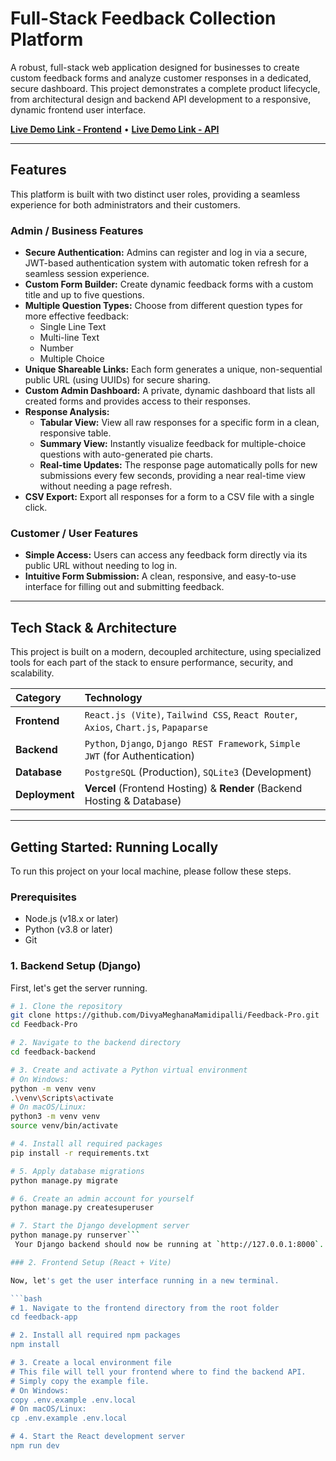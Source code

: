 # Full-Stack Feedback Collection Platform

A robust, full-stack web application designed for businesses to create custom feedback forms and analyze customer responses in a dedicated, secure dashboard. This project demonstrates a complete product lifecycle, from architectural design and backend API development to a responsive, dynamic frontend user interface.

**[Live Demo Link - Frontend](https://feedback-pro-theta.vercel.app/)** • **[Live Demo Link - API](https://myfeedback-pro-api.onrender.com/admin/)**

---

## Features

This platform is built with two distinct user roles, providing a seamless experience for both administrators and their customers.

### Admin / Business Features
*   **Secure Authentication:** Admins can register and log in via a secure, JWT-based authentication system with automatic token refresh for a seamless session experience.
*   **Custom Form Builder:** Create dynamic feedback forms with a custom title and up to five questions.
*   **Multiple Question Types:** Choose from different question types for more effective feedback:
    *   Single Line Text
    *   Multi-line Text
    *   Number
    *   Multiple Choice
*   **Unique Shareable Links:** Each form generates a unique, non-sequential public URL (using UUIDs) for secure sharing.
*   **Custom Admin Dashboard:** A private, dynamic dashboard that lists all created forms and provides access to their responses.
*   **Response Analysis:**
    *   **Tabular View:** View all raw responses for a specific form in a clean, responsive table.
    *   **Summary View:** Instantly visualize feedback for multiple-choice questions with auto-generated pie charts.
    *   **Real-time Updates:** The response page automatically polls for new submissions every few seconds, providing a near real-time view without needing a page refresh.
*   **CSV Export:** Export all responses for a form to a CSV file with a single click.

### Customer / User Features
*   **Simple Access:** Users can access any feedback form directly via its public URL without needing to log in.
*   **Intuitive Form Submission:** A clean, responsive, and easy-to-use interface for filling out and submitting feedback.

---

## Tech Stack & Architecture

This project is built on a modern, decoupled architecture, using specialized tools for each part of the stack to ensure performance, security, and scalability.

| Category      | Technology                                                                                                  |
| :------------ | :---------------------------------------------------------------------------------------------------------- |
| **Frontend**  | `React.js (Vite)`, `Tailwind CSS`, `React Router`, `Axios`, `Chart.js`, `Papaparse`                          |
| **Backend**   | `Python`, `Django`, `Django REST Framework`, `Simple JWT` (for Authentication)                                |
| **Database**  | `PostgreSQL` (Production), `SQLite3` (Development)                                                          |
| **Deployment**| **Vercel** (Frontend Hosting) & **Render** (Backend Hosting & Database)                                         |

---

## Getting Started: Running Locally

To run this project on your local machine, please follow these steps.

### Prerequisites
*   Node.js (v18.x or later)
*   Python (v3.8 or later)
*   Git

### 1. Backend Setup (Django)

First, let's get the server running.

```bash
# 1. Clone the repository
git clone https://github.com/DivyaMeghanaMamidipalli/Feedback-Pro.git
cd Feedback-Pro

# 2. Navigate to the backend directory
cd feedback-backend

# 3. Create and activate a Python virtual environment
# On Windows:
python -m venv venv
.\venv\Scripts\activate
# On macOS/Linux:
python3 -m venv venv
source venv/bin/activate

# 4. Install all required packages
pip install -r requirements.txt

# 5. Apply database migrations
python manage.py migrate

# 6. Create an admin account for yourself
python manage.py createsuperuser

# 7. Start the Django development server
python manage.py runserver```
 Your Django backend should now be running at `http://127.0.0.1:8000`.

### 2. Frontend Setup (React + Vite)

Now, let's get the user interface running in a new terminal.

```bash
# 1. Navigate to the frontend directory from the root folder
cd feedback-app

# 2. Install all required npm packages
npm install

# 3. Create a local environment file
# This file will tell your frontend where to find the backend API.
# Simply copy the example file.
# On Windows:
copy .env.example .env.local
# On macOS/Linux:
cp .env.example .env.local

# 4. Start the React development server
npm run dev
